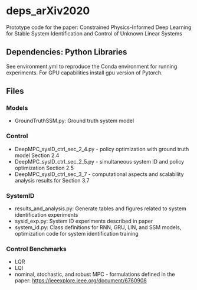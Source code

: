 # deps_arXiv2020
Prototype code for the paper: Constrained Physics-Informed Deep Learning for Stable System Identification and Control of Unknown Linear Systems

## Dependencies: Python Libraries
See environment.yml to reproduce the Conda environment for running experiments. For GPU capabilities 
install gpu version of Pytorch. 

## Files
### Models
- GroundTruthSSM.py: Ground truth system model
### Control
- DeepMPC_sysID_ctrl_sec_2_4.py - policy optimization with ground truth model Section 2.4
- DeepMPC_sysID_ctrl_sec_2_5.py - simultaneous system ID and policy optimization Section 2.5
- DeepMPC_sysID_ctrl_sec_3_7 	- computational aspects and scalability analysis results for Section 3.7

### SystemID
- results_and_analysis.py: Generate tables and figures related to system identification experiments
- sysid_exp.py: System ID experiments described in paper
- system_id.py: Class definitions for RNN, GRU, LIN, and SSM models, optimization code for system identification training

### Control Benchmarks
- LQR
- LQI
- nominal, stochastic, and robust MPC - formulations defined in the paper: https://ieeexplore.ieee.org/document/6760908
